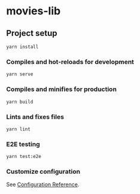 # movies-lib

## Project setup
```
yarn install
```

### Compiles and hot-reloads for development
```
yarn serve
```

### Compiles and minifies for production
```
yarn build
```

### Lints and fixes files
```
yarn lint
```
### E2E testing
```
yarn test:e2e
```

### Customize configuration
See [Configuration Reference](https://cli.vuejs.org/config/).

